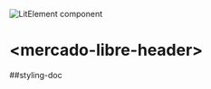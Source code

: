 ![LitElement component](https://img.shields.io/badge/litElement-component-blue.svg)

# \<mercado-libre-header>

##styling-doc